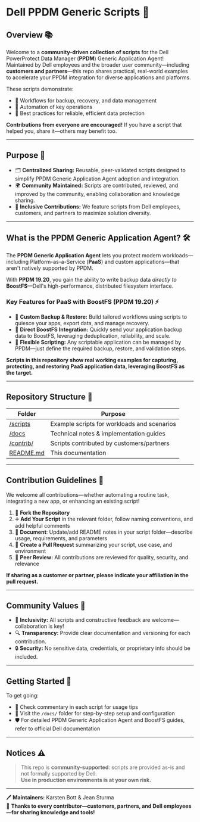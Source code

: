 # Dell PPDM Generic Scripts 🚀

## Overview 📚

Welcome to a **community-driven collection of scripts** for the Dell PowerProtect Data Manager (**PPDM**) Generic Application Agent!  
Maintained by Dell employees and the broader user community—including **customers and partners**—this repo shares practical, real-world examples to accelerate your PPDM integration for diverse applications and platforms.

These scripts demonstrate:

- 🔄 Workflows for backup, recovery, and data management
- 🤖 Automation of key operations
- 🎯 Best practices for reliable, efficient data protection

**Contributions from everyone are encouraged!** If you have a script that helped you, share it—others may benefit too.

---

## Purpose 🎯

- 🗂️ **Centralized Sharing:** Reusable, peer-validated scripts designed to simplify PPDM Generic Application Agent adoption and integration.
- 🌍 **Community Maintained:** Scripts are contributed, reviewed, and improved by the community, enabling collaboration and knowledge sharing.
- 🤝 **Inclusive Contributions:** We feature scripts from Dell employees, customers, and partners to maximize solution diversity.

---

## What is the PPDM Generic Application Agent? 🛠️

The **PPDM Generic Application Agent** lets you protect modern workloads—including Platform-as-a-Service (**PaaS**) and custom applications—that aren't natively supported by PPDM.

With **PPDM 19.20**, you gain the ability to write backup data *directly to* **BoostFS**—Dell's high-performance, distributed filesystem interface.

### Key Features for PaaS with BoostFS (PPDM 19.20) ⚡

- 🧩 **Custom Backup & Restore:** Build tailored workflows using scripts to quiesce your apps, export data, and manage recovery.
- 🚀 **Direct BoostFS Integration:** Quickly send your application backup data to BoostFS, leveraging deduplication, reliability, and scale.
- 🤖 **Flexible Scripting:** Any scriptable application can be managed by PPDM—just define the required backup, restore, and validation steps.

**Scripts in this repository show real working examples for capturing, protecting, and restoring PaaS application data, leveraging BoostFS as the target.**

---

## Repository Structure 📁

| Folder         | Purpose                                                     |
| -------------- | ---------------------------------------------------------- |
| [/scripts](./scripts/README.md)      | Example scripts for workloads and scenarios                |
| [/docs](./docs/README.md)         | Technical notes & implementation guides                    |
| [/contrib/](.contrib/README.md)    | Scripts contributed by customers/partners                  |
| [README.md](.README.md)    | This documentation                                         |

---

## Contribution Guidelines 🤗

We welcome all contributions—whether automating a routine task, integrating a new app, or enhancing an existing script!

1. 🍴 **Fork the Repository**
2. ➕ **Add Your Script** in the relevant folder, follow naming conventions, and add helpful comments
3. 📝 **Document**: Update/add README notes in your script folder—describe usage, requirements, and parameters
4. 🔀 **Create a Pull Request** summarizing your script, use case, and environment
5. 👀 **Peer Review:** All contributions are reviewed for quality, security, and relevance

**If sharing as a customer or partner, please indicate your affiliation in the pull request.**

---

## Community Values 🏅

- 🌈 **Inclusivity:** All scripts and constructive feedback are welcome—collaboration is key!
- 🔍 **Transparency:** Provide clear documentation and versioning for each contribution.
- 🔒 **Security:** No sensitive data, credentials, or proprietary info should be included.

---

## Getting Started 🚦

To get going:

- 💬 Check commentary in each script for usage tips
- 📄 Visit the `/docs/` folder for step-by-step setup and configuration
- 🛡️ For detailed PPDM Generic Application Agent and BoostFS guides, refer to official Dell documentation

---

## Notices ⚠️

> This repo is **community-supported**: scripts are provided as-is and not formally supported by Dell.  
> **Use in production environments is at your own risk.**

---

🖊️ **Maintainers:** Karsten Bott & Jean Sturma  
💙 **Thanks to every contributor—customers, partners, and Dell employees—for sharing knowledge and tools!**

